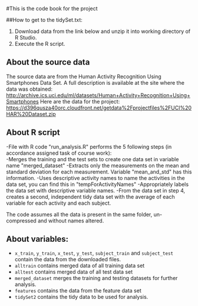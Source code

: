 #This is the code book for the project

##How to get to the tidySet.txt:
1. Download data from the link below and unzip it into working directory of R Studio.
2. Execute the R script.

## About the source data
The source data are from the Human Activity Recognition Using Smartphones Data Set. A full description is available at the site where the data was obtained:
http://archive.ics.uci.edu/ml/datasets/Human+Activity+Recognition+Using+Smartphones
Here are the data for the project: https://d396qusza40orc.cloudfront.net/getdata%2Fprojectfiles%2FUCI%20HAR%20Dataset.zip

## About R script
-File with R code "run_analysis.R" performs the 5 following steps (in accordance assigned task of course work):   
-Merges the training and the test sets to create one data set in variable name "merged_dataset"
-Extracts only the measurements on the mean and standard deviation for each measurement. Variable "mean_and_std" has this information.
-Uses descriptive activity names to name the activities in the data set, you can find this in "tempForActivityNames"
-Appropriately labels the data set with descriptive variable names.
-From the data set in step 4, creates a second, independent tidy data set with the average of each variable for each activity and each subject.

The code assumes all the data is present in the same folder, un-compressed and without names altered.

## About variables:   
* `x_train`, `y_train`, `x_test`, `y_test`, `subject_train` and `subject_test` contain the data from the downloaded files.
* `alltrain` contains merged data of all training data set
* `alltest`  contains merged data of all test data set
* `merged_dataset` merges the training and testing datasets for further analysis.
* `features` contains the data from the feature data set
* `tidySet2` contains the tidy data to be used for analysis.
